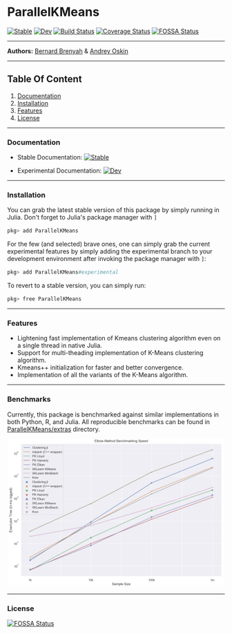 # ParallelKMeans

[![Stable](https://img.shields.io/badge/docs-stable-blue.svg)](https://PyDataBlog.github.io/ParallelKMeans.jl/stable)
[![Dev](https://img.shields.io/badge/docs-dev-blue.svg)](https://PyDataBlog.github.io/ParallelKMeans.jl/dev)
[![Build Status](https://www.travis-ci.org/PyDataBlog/ParallelKMeans.jl.svg?branch=master)](https://www.travis-ci.org/PyDataBlog/ParallelKMeans.jl)
[![Coverage Status](https://coveralls.io/repos/github/PyDataBlog/ParallelKMeans.jl/badge.svg?branch=master)](https://coveralls.io/github/PyDataBlog/ParallelKMeans.jl?branch=master)
[![FOSSA Status](https://app.fossa.com/api/projects/git%2Bgithub.com%2FPyDataBlog%2FParallelKMeans.jl.svg?type=shield)](https://app.fossa.com/projects/git%2Bgithub.com%2FPyDataBlog%2FParallelKMeans.jl?ref=badge_shield)
_________________________________________________________________________________________________________
**Authors:** [Bernard Brenyah](https://www.linkedin.com/in/bbrenyah/) & [Andrey Oskin](https://www.linkedin.com/in/andrej-oskin-b2b03959/)
_________________________________________________________________________________________________________

## Table Of Content

1. [Documentation](#Documentation)
2. [Installation](#Installation)
3. [Features](#Features)
4. [License](#License)

_________________________________________________________________________________________________________

### Documentation

- Stable Documentation: [![Stable](https://img.shields.io/badge/docs-stable-blue.svg)](https://PyDataBlog.github.io/ParallelKMeans.jl/stable)

- Experimental Documentation: [![Dev](https://img.shields.io/badge/docs-dev-blue.svg)](https://PyDataBlog.github.io/ParallelKMeans.jl/dev)

_________________________________________________________________________________________________________

### Installation

You can grab the latest stable version of this package by simply running in Julia.
Don't forget to Julia's package manager with `]`

```julia
pkg> add ParallelKMeans
```

For the few (and selected) brave ones, one can simply grab the current experimental features by simply adding the experimental branch to your development environment after invoking the package manager with `]`:

```julia
pkg> add ParallelKMeans#experimental
```

To revert to a stable version, you can simply run:

```julia
pkg> free ParallelKMeans
```

_________________________________________________________________________________________________________

### Features

- Lightening fast implementation of Kmeans clustering algorithm even on a single thread in native Julia.
- Support for multi-theading implementation of K-Means clustering algorithm.
- Kmeans++ initialization for faster and better convergence.
- Implementation of all the variants of the K-Means algorithm.

_________________________________________________________________________________________________________

### Benchmarks

Currently, this package is benchmarked against similar implementations in both Python, R, and Julia. All reproducible benchmarks can be found in [ParallelKMeans/extras](https://github.com/PyDataBlog/ParallelKMeans.jl/tree/master/extras) directory.

![benchmark_image.png](docs/src/benchmark_image.png)
_________________________________________________________________________________________________________

### License

[![FOSSA Status](https://app.fossa.com/api/projects/git%2Bgithub.com%2FPyDataBlog%2FParallelKMeans.jl.svg?type=large)](https://app.fossa.com/projects/git%2Bgithub.com%2FPyDataBlog%2FParallelKMeans.jl?ref=badge_large)
